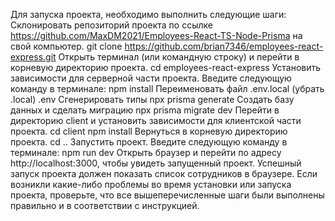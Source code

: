 Для запуска проекта, необходимо выполнить следующие шаги:
Склонировать репозиторий проекта по ссылке https://github.com/MaxDM2021/Employees-React-TS-Node-Prisma на свой компьютер.
git clone https://github.com/brian7346/employees-react-express.git
Открыть терминал (или командную строку) и перейти в корневую директорию проекта.
cd employees-react-express
Установить зависимости для серверной части проекта. Введите следующую команду в терминале:
npm install
Переименовать файл .env.local (убрать .local)
.env
Сгенерировать типы
npx prisma generate
Создать базу данных и сделать миграцию
npx prisma migrate dev
Перейти в директорию client и установить зависимости для клиентской части проекта.
cd client
npm install
Вернуться в корневую директорию проекта.
cd ..
Запустить проект. Введите следующую команду в терминале:
npm run dev
Открыть браузер и перейти по адресу http://localhost:3000, чтобы увидеть запущенный проект.
Успешный запуск проекта должен показать список сотрудников в браузере. Если возникли какие-либо проблемы во время установки или запуска проекта, проверьте, что все вышеперечисленные шаги были выполнены правильно и в соответствии с инструкцией.
